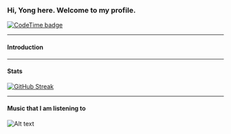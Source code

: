 ### Hi, Yong here. Welcome to my profile.
[![CodeTime badge](https://img.shields.io/endpoint?style=flat-square&url=https%3A%2F%2Fapi.codetime.dev%2Fshield%3Fid%3D19930%26project%3D%26in%3D2592000000)](https://codetime.dev)
______
#### Introduction
______
#### Stats
[![GitHub Streak](https://github-readme-streak-stats.herokuapp.com?user=yongen9696&theme=dark&mode=weekly&card_width=400)](https://git.io/streak-stats)
______
#### Music that I am listening to
![Alt text](https://spotify-recently-played-readme.vercel.app/api?user=1277837320&count=3&unique=true)
